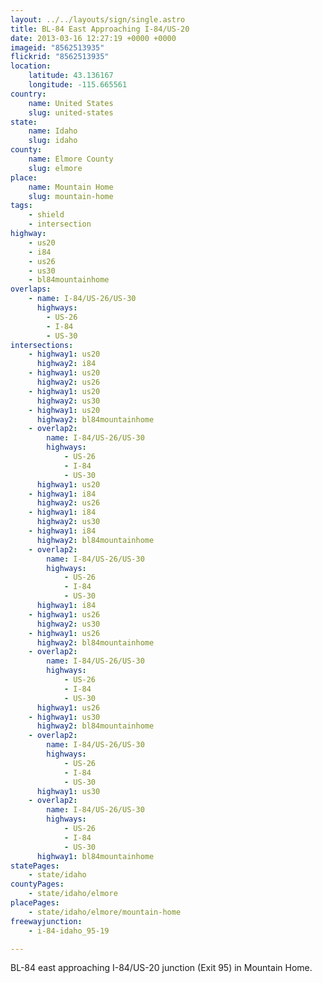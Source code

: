 ```yaml
---
layout: ../../layouts/sign/single.astro
title: BL-84 East Approaching I-84/US-20
date: 2013-03-16 12:27:19 +0000 +0000
imageid: "8562513935"
flickrid: "8562513935"
location:
    latitude: 43.136167
    longitude: -115.665561
country:
    name: United States
    slug: united-states
state:
    name: Idaho
    slug: idaho
county:
    name: Elmore County
    slug: elmore
place:
    name: Mountain Home
    slug: mountain-home
tags:
    - shield
    - intersection
highway:
    - us20
    - i84
    - us26
    - us30
    - bl84mountainhome
overlaps:
    - name: I-84/US-26/US-30
      highways:
        - US-26
        - I-84
        - US-30
intersections:
    - highway1: us20
      highway2: i84
    - highway1: us20
      highway2: us26
    - highway1: us20
      highway2: us30
    - highway1: us20
      highway2: bl84mountainhome
    - overlap2:
        name: I-84/US-26/US-30
        highways:
            - US-26
            - I-84
            - US-30
      highway1: us20
    - highway1: i84
      highway2: us26
    - highway1: i84
      highway2: us30
    - highway1: i84
      highway2: bl84mountainhome
    - overlap2:
        name: I-84/US-26/US-30
        highways:
            - US-26
            - I-84
            - US-30
      highway1: i84
    - highway1: us26
      highway2: us30
    - highway1: us26
      highway2: bl84mountainhome
    - overlap2:
        name: I-84/US-26/US-30
        highways:
            - US-26
            - I-84
            - US-30
      highway1: us26
    - highway1: us30
      highway2: bl84mountainhome
    - overlap2:
        name: I-84/US-26/US-30
        highways:
            - US-26
            - I-84
            - US-30
      highway1: us30
    - overlap2:
        name: I-84/US-26/US-30
        highways:
            - US-26
            - I-84
            - US-30
      highway1: bl84mountainhome
statePages:
    - state/idaho
countyPages:
    - state/idaho/elmore
placePages:
    - state/idaho/elmore/mountain-home
freewayjunction:
    - i-84-idaho_95-19

---
```

BL-84 east approaching I-84/US-20 junction (Exit 95) in Mountain Home.